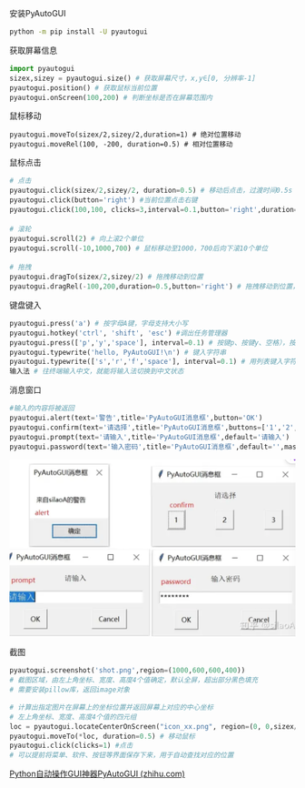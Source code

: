 安装PyAutoGUI

```bash
python -m pip install -U pyautogui
```

获取屏幕信息

```python
import pyautogui
sizex,sizey = pyautogui.size() # 获取屏幕尺寸，x,y∈[0, 分辨率-1]
pyautogui.position() # 获取鼠标当前位置
pyautogui.onScreen(100,200) # 判断坐标是否在屏幕范围内
```

鼠标移动

```pythton
pyautogui.moveTo(sizex/2,sizey/2,duration=1) # 绝对位置移动
pyautogui.moveRel(100, -200, duration=0.5) # 相对位置移动
```

鼠标点击

``` python
# 点击
pyautogui.click(sizex/2,sizey/2, duration=0.5) # 移动后点击，过渡时间0.5s
pyautogui.click(button='right') #当前位置点击右键
pyautogui.click(100,100, clicks=3,interval=0.1,button='right',duration=0.5) # 移动至绝对路径100，100，右键点击三次，间隔0.1s，移动过渡0.5s

# 滚轮
pyautogui.scroll(2) # 向上滚2个单位
pyautogui.scroll(-10,1000,700) # 鼠标移动至1000，700后向下滚10个单位

# 拖拽
pyautogui.dragTo(sizex/2,sizey/2) # 拖拽移动到位置
pyautogui.dragRel(-100,200,duration=0.5,button='right') # 拖拽移动到位置，持续0.5s，右键

```

 键盘键入

``` python
pyautogui.press('a') # 按字母A键，字母支持大小写
pyautogui.hotkey('ctrl', 'shift', 'esc') #调出任务管理器
pyautogui.press(['p','y','space'], interval=0.1) # 按键p、按键y、空格），按键之间间隔0.1秒
pyautogui.typewrite('hello, PyAutoGUI!\n') # 键入字符串
pyautogui.typewrite(['s','r','f','space'], interval=0.1) # 用列表键入字符串
输入法 # 往终端输入中文，就能将输入法切换到中文状态

```

消息窗口

```python
#输入的内容将被返回
pyautogui.alert(text='警告',title='PyAutoGUI消息框',button='OK')
pyautogui.confirm(text='请选择',title='PyAutoGUI消息框',buttons=['1','2','3'])
pyautogui.prompt(text='请输入',title='PyAutoGUI消息框',default='请输入')
pyautogui.password(text='输入密码',title='PyAutoGUI消息框',default='',mask='*')
```

![image-20231102155030699](image-20231102155030699.png)

截图

```python
pyautogui.screenshot('shot.png',region=(1000,600,600,400))
# 截图区域，由左上角坐标、宽度、高度4个值确定，默认全屏，超出部分黑色填充
# 需要安装pillow库，返回image对象
```

```python
# 计算出指定图片在屏幕上的坐标位置并返回屏幕上对应的中心坐标
# 左上角坐标、宽度、高度4个值的四元组
loc = pyautogui.locateCenterOnScreen("icon_xx.png", region=(0, 0,sizex/2, sizey/10) ) # region参数限制查找范围，加快查找速度
pyautogui.moveTo(*loc, duration=0.5) # 移动鼠标
pyautogui.click(clicks=1) #点击
# 可以提前将菜单、软件、按钮等界面保存下来，用于自动查找对应的位置
```

[Python自动操作GUI神器PyAutoGUI (zhihu.com)](https://www.zhihu.com/tardis/zm/art/302592540?source_id=1005)

